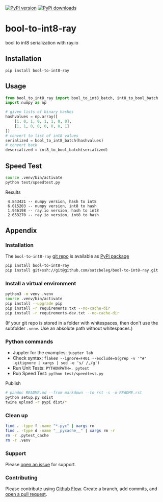 [![PyPI version](https://badge.fury.io/py/bool-to-int8-ray.svg)](https://badge.fury.io/py/bool-to-int8-ray)
[![PyPi downloads](https://img.shields.io/pypi/dm/bool-to-int8-ray)](https://img.shields.io/pypi/dm/bool-to-int8-ray)

# bool-to-int8-ray
bool to int8 serialization with ray.io

## Installation

```
pip install bool-to-int8-ray
```

## Usage

```py
from bool_to_int8_ray import bool_to_int8_batch, int8_to_bool_batch
import numpy as np

# given lists of binary hashes
hashvalues = np.array([
    [1, 0, 1, 0, 1, 1, 0, 0],
    [1, 1, 0, 0, 0, 0, 0, 1]
])
# convert to list of int8 values
serialized = bool_to_int8_batch(hashvalues)
# convert back
deserialized = int8_to_bool_batch(serialized)
```

## Speed Test

```sh
source .venv/bin/activate
python test/speedtest.py
```

Results
```
 4.843421 -- numpy version, hash to int8
 6.015203 -- numpy version, int8 to hash
 1.946198 -- ray.io version, hash to int8
 2.653270 -- ray.io version, int8 to hash
```

## Appendix

### Installation
The `bool-to-int8-ray` [git repo](http://github.com/satzbeleg/bool-to-int8-ray) is available as [PyPi package](https://pypi.org/project/bool-to-int8-ray)

```sh
pip install bool-to-int8-ray
pip install git+ssh://git@github.com/satzbeleg/bool-to-int8-ray.git
```

### Install a virtual environment

```sh
python3 -m venv .venv
source .venv/bin/activate
pip install --upgrade pip
pip install -r requirements.txt --no-cache-dir
pip install -r requirements-dev.txt --no-cache-dir
```

(If your git repo is stored in a folder with whitespaces, then don't use the subfolder `.venv`. Use an absolute path without whitespaces.)

### Python commands

* Jupyter for the examples: `jupyter lab`
* Check syntax: `flake8 --ignore=F401 --exclude=$(grep -v '^#' .gitignore | xargs | sed -e 's/ /,/g')`
* Run Unit Tests: `PYTHONPATH=. pytest`
* Run Speed Test: `python test/speedtest.py`

Publish

```sh
# pandoc README.md --from markdown --to rst -s -o README.rst
python setup.py sdist 
twine upload -r pypi dist/*
```

### Clean up 

```sh
find . -type f -name "*.pyc" | xargs rm
find . -type d -name "__pycache__" | xargs rm -r
rm -r .pytest_cache
rm -r .venv
```


### Support
Please [open an issue](https://github.com/satzbeleg/bool-to-int8-ray/issues/new) for support.


### Contributing
Please contribute using [Github Flow](https://guides.github.com/introduction/flow/). Create a branch, add commits, and [open a pull request](https://github.com/satzbeleg/bool-to-int8-ray/compare/).
